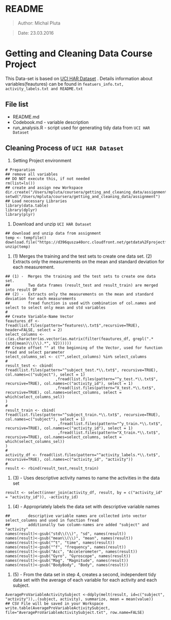 # README
>  Author: Michal Pluta

> Date: 23.03.2016

# Getting and Cleaning  Data Course Project

This Data-set is based on [UCI HAR Dataset](https://d396qusza40orc.cloudfront.net/getdata%2Fprojectfiles%2FUCI%20HAR%20Dataset.zip) . Details information about variables(feautures) can be found in `featuers_info.txt, activity_labels.txt and README.txt`

## File list

* README.md
* Codebook.md - variable description
* run_analysis.R - script used for generating tidy data from `UCI HAR Dataset`

## Cleaning Process of `UCI HAR Dataset`

1. Setting Project environment
```
# Preparation
## remove all variables
## DO NOT execute this, if not needed
rm(list=ls())
## create and assign new Workspace
dir.create("/Users/mpluta/coursera/getting_and_cleaning_data/assignment")
setwd("/Users/mpluta/coursera/getting_and_cleaning_data/assignment")
## Load necessary Libraries
library(data.table)
library(dplyr)
library(plyr)
```
1. Download and unzip `UCI HAR Dataset`
```
## download and unzip data from assignment
temp <- tempfile()
download.file("https://d396qusza40orc.cloudfront.net/getdata%2Fprojectfiles%2FUCI%20HAR%20Dataset.zip",temp)
unzip(temp)
```
1. (1) Merges the training and the test sets to create one data set.
(2) Extracts only the measurements on the mean and standard deviation for each measurement.
```
## (1) -  Merges the training and the test sets to create one data set.
##        Two data frames (result_test and result_train) are merged into result DF
## (2) -  Extracts only the measurements on the mean and standard deviation for each measurements
##        fread function is used with combination of col.names and select to select only mean and std variables
#
## Create Variable-Name Vector
feautures_df <-  fread(list.files(pattern="features\\.txt$",recursive=TRUE), header=FALSE, select = 2)
select_columns <- c(as.character(as.vector(as.matrix(filter(feautures_df, grepl(".*(std|mean)\\(\\).*", V2))))))
## Create offset "" at the beginning of the Vector, used for function fread and select parameter
select_columns_sel <- c("",select_columns) %in% select_columns
#
result_test <- cbind( fread(list.files(pattern="^subject_test.*\\.txt$", recursive=TRUE), col.names=c("subject"), select = 1)
                      ,fread(list.files(pattern="^y_test.*\\.txt$", recursive=TRUE), col.names=c("activity_id"), select = 1)
                      ,fread(list.files(pattern="X_test.*\\.txt$", recursive=TRUE), col.names=select_columns, select = which(select_columns_sel))
)
#
result_train <- cbind( fread(list.files(pattern="^subject_train.*\\.txt$", recursive=TRUE), col.names=c("subject"), select = 1)
                       ,fread(list.files(pattern="^y_train.*\\.txt$", recursive=TRUE), col.names=c("activity_id"), select = 1)
                       ,fread(list.files(pattern="X_train.*\\.txt$", recursive=TRUE), col.names=select_columns, select = which(select_columns_sel))
)
#
activity_df <- fread(list.files(pattern="^activity_labels.*\\.txt$", recursive=TRUE), col.names=c("activity_id", "activity"))
#
result <- rbind(result_test,result_train)
```
1. (3) -  Uses descriptive activity names to name the activities in the data set
```
result <- select(inner_join(activity_df, result, by = c("activity_id" = "activity_id")), -activity_id)
```
1. (4) -  Appropriately labels the data set with descriptive variable names
```
##        descriptive variable names are collected into vector select_columns and used in function fread
##        additionally two column-names are added "subject" and "activity"
names(result)<-gsub("std\\(\\)", "sd", names(result))
names(result)<-gsub("mean\\(\\)", "mean", names(result))
names(result)<-gsub("^t", "time", names(result))
names(result)<-gsub("^f", "frequency", names(result))
names(result)<-gsub("Acc", "Accelerometer", names(result))
names(result)<-gsub("Gyro", "Gyroscope", names(result))
names(result)<-gsub("Mag", "Magnitude", names(result))
names(result)<-gsub("BodyBody", "Body", names(result))
```
1. (5) -  From the data set in step 4, creates a second, independent tidy data set with the average of each variable for each activity and each subject.
```
AverageProVariableActivitySubject <-ddply(melt(result, id=c("subject", "activity")),.(subject, activity), summarize, mean = mean(value))
## CSV File will be saved in your Workspace
write.table(AverageProVariableActivitySubject, file="AverageProVariableActivitySubject.txt", row.name=FALSE)
```
